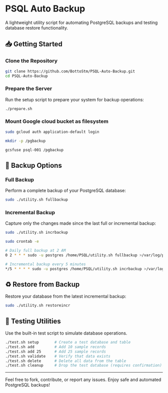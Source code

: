 # PSQL Auto Backup

A lightweight utility script for automating PostgreSQL backups and testing database restore functionality.

## 📥 Getting Started

### Clone the Repository
```bash
git clone https://github.com/BottoStm/PSQL-Auto-Backup.git
cd PSQL-Auto-Backup
```

### Prepare the Server
Run the setup script to prepare your system for backup operations:
```bash
./prepare.sh
```

### Mount Google cloud bucket as filesystem 

```bash
sudo gcloud auth application-default login
```
``` bash
mkdir -p /pgbackup
```
```bash
gcsfuse psql-001 /pgbackup
```

## 🔄 Backup Options

### Full Backup
Perform a complete backup of your PostgreSQL database:
```bash
sudo ./utility.sh fullbackup
```

### Incremental Backup
Capture only the changes made since the last full or incremental backup:
```bash
sudo ./utility.sh incrbackup
```


```bash
sudo crontab -e
```
```bash
# Daily full backup at 2 AM
0 2 * * * sudo -u postgres /home/PSQL/utility.sh fullbackup >/var/log/pg_fullbackup.log 2>&1

# Incremental backup every 5 minutes
*/5 * * * * sudo -u postgres /home/PSQL/utility.sh incrbackup >/var/log/pg_incrbackup.log 2>&1
```


## ♻️ Restore from Backup
Restore your database from the latest incremental backup:
```bash
sudo ./utility.sh restoreincr
```






## 🧪 Testing Utilities
Use the built-in test script to simulate database operations.

```bash
./test.sh setup       # Create a test database and table
./test.sh add         # Add 10 sample records
./test.sh add 25      # Add 25 sample records
./test.sh validate    # Verify that data exists
./test.sh delete      # Delete all data from the table
./test.sh cleanup     # Drop the test database (requires confirmation)
```

---

Feel free to fork, contribute, or report any issues. Enjoy safe and automated PostgreSQL backups!

